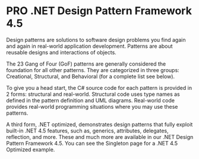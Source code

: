 #  PRO .NET Design Pattern Framework 4.5 


 Design patterns are solutions to software design problems you find again and again in real-world application development. Patterns are about reusable designs and interactions of objects.

The 23 Gang of Four (GoF) patterns are generally considered the foundation for all other patterns. They are categorized in three groups: Creational, Structural, and Behavioral (for a complete list see below).

To give you a head start, the C# source code for each pattern is provided in 2 forms: structural and real-world. Structural code uses type names as defined in the pattern definition and UML diagrams. Real-world code provides real-world programming situations where you may use these patterns.

A third form, .NET optimized, demonstrates design patterns that fully exploit built-in .NET 4.5 features, such as, generics, attributes, delegates, reflection, and more. These and much more are available in our .NET Design Pattern Framework 4.5. You can see the Singleton page for a .NET 4.5 Optimized example. 

